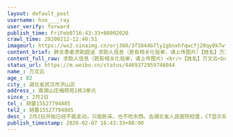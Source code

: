 ```yaml
---
layout: default_post
username: hoo____ray
user_verify: forward
publish_time: FriFeb0716:43:33+08002020
crawl_time: 20200212-12:40:51
imageurl: https://wx2.sinaimg.cn/orj360/3f5844b7ly1gbnxhfqwcfj20qy0k7wfk.jpg,https://wx2.sinaimg.cn/orj360/3f5844b7ly1gbnxhovk49j20qy0zymzs.jpg,https://wx2.sinaimg.cn/orj360/3f5844b7ly1gbnxhhjbkrj22bc3341kz.jpg,https://wx2.sinaimg.cn/orj360/3f5844b7ly1gbnxhijgrvj22bc334u0y.jpg,https://wx4.sinaimg.cn/orj360/3f5844b7ly1gbnxhvz7ozj20qy0k7aay.jpg
content_brief: 肺炎患者求助超话 求助人信息（若有相关化验单，请上传图片）【姓名】万文云【年龄】82【所在城市】湖北省武汉市洪山区【所在小区、社区】南湖山庄梅荷苑1栋3单元【患病时间】2月2日【联系方式】 胡雷  15527794885【其他紧急联系人】胡雷15527794885【病情描述】2月2日开始已经不能走动， ...全文
content_full_raw: 求助人信息（若有相关化验单，请上传图片）<br/>【姓名】万文云<br/>【年龄】82<br/>【所在城市】湖北省武汉市洪山区<br/>【所在小区、社区】南湖山庄梅荷苑1栋3单元<br/>【患病时间】2月2日<br/>【联系方式】胡雷15527794885<br/>【其他紧急联系人】胡雷15527794885<br/>【病情描述】2月2日开始已经不能走动，只能卧床，也不吃东西。去湖北省人民医院检查，CT显示双肺感染，2月2日下午做了核酸检测，核酸检测结果为阳性，其后确证了为病毒性肺炎。有些许发烧，但是没有咳嗽。<br/>【求助】老人家年纪太大，不吃不喝坚持不了几天了。急需住院治疗，但是住院没有床位，希望能得到救助，进行住院治疗。
status_url: https://m.weibo.cn/status/4469372959746044
name_: 万文云
age_: 82
city_: 湖北省武汉市洪山区
address_: 南湖山庄梅荷苑1栋3单元
since_: 2月2日
tel_: 胡雷15527794885
tel2_: 胡雷15527794885
desc_: 2月2日开始已经不能走动，只能卧床，也不吃东西。去湖北省人民医院检查，CT显示双肺感染，2月2日下午做了核酸检测，核酸检测结果为阳性，其后确证了为病毒性肺炎。有些许发烧，但是没有咳嗽。
publish_timestamp: 2020-02-07 16:43:33+08:00
---
```

